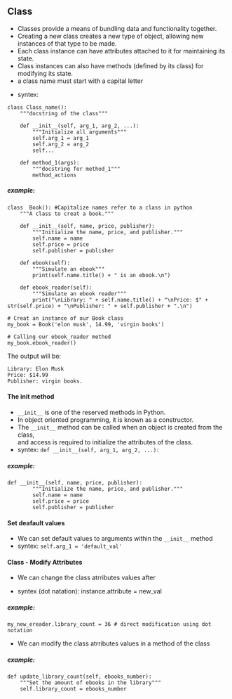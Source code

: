 ## Class
- Classes provide a means of bundling data and functionality together. 
- Creating a new class creates a new type of object, allowing new instances of that type to be made. 
- Each class instance can have attributes attached to it for maintaining its state. 
- Class instances can also have methods (defined by its class) for modifying its state.
- a class name must start with a capital letter
* syntex:	
```
class Class_name():
	"""docstring of the class"""
				
	def __init__(self, arg_1, arg_2, ...):
		"""Initialize all arguments"""
		self.arg_1 = arg_1
		self.arg_2 = arg_2
		self...
				
	def method_1(args):
		"""docstring for method_1"""
		method_actions
```


##### example:
```
class  Book(): #Capitalize names refer to a class in python
	"""A class to creat a book."""

	def __init__(self, name, price, publisher):
		"""Initialize the name, price, and publisher."""
		self.name = name
		self.price = price
		self.publisher = publisher

	def ebook(self):
		"""Simulate an ebook"""
		print(self.name.title() + " is an ebook.\n")

	def ebook_reader(self):
		"""Simulate an ebook reader"""
		print("\nLibrary: " + self.name.title() + "\nPrice: $" + str(self.price) + "\nPublisher: " + self.publisher + ".\n")

# Creat an instance of our Book class
my_book = Book('elon musk', 14.99, 'virgin books')
				
# Calling our ebook_reader method
my_book.ebook_reader()
```

The output will be:
```
Library: Elon Musk
Price: $14.99
Publisher: virgin books.
```

#### The __init__ method
- `__init__` is one of the reserved methods in Python. 
- In object oriented programming, it is known as a constructor. 
- The `__init__` method can be called when an object is created from the class, <br>
and access is required to initialize the attributes of the class.
- syntex: `def __init__(self, arg_1, arg_2, ...):`

##### example:
```
def __init__(self, name, price, publisher):
		"""Initialize the name, price, and publisher."""
		self.name = name
		self.price = price
		self.publisher = publisher
```

#### Set deafault values
- We can set default values to arguments within the `__init__` method
- syntex: `self.arg_1 = 'default_val'`

#### Class - Modify Attributes
- We can change the class atrributes values after
* syntex (dot natation): instance.attribute = new_val
	
##### example:
```my_new_ereader.library_count = 36 # direct modification using dot notation```

- We can modify the class atrributes values in a method of the class

##### example:
```
def update_library_count(self, ebooks_number):
	"""Set the amount of ebooks in the library"""
	self.library_count = ebooks_number
```
